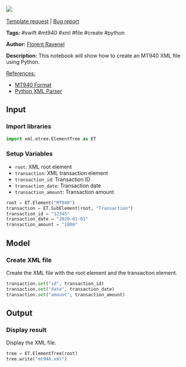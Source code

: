<a href="https://app.naas.ai/user-redirect/naas/downloader?url=https://raw.githubusercontent.com/jupyter-naas/awesome-notebooks/master/SWIFT/SWIFT_Create_MT940_XML_file.ipynb" target="_parent"><img src="https://naasai-public.s3.eu-west-3.amazonaws.com/open_in_naas.svg"/></a><br><br><a href="https://github.com/jupyter-naas/awesome-notebooks/issues/new?assignees=&labels=&template=template-request.md&title=Tool+-+Action+of+the+notebook+">Template request</a> | <a href="https://github.com/jupyter-naas/awesome-notebooks/issues/new?assignees=&labels=bug&template=bug_report.md&title=SWIFT+-+Create+MT940+XML+file:+Error+short+description">Bug report</a>

**Tags:** #swift #mt940 #xml #file #create #python

**Author:** [Florent Ravenel](https://www.linkedin.com/in/florent-ravenel/)

**Description:** This notebook will show how to create an MT940 XML file using Python.

<u>References:</u>
- [MT940 Format](https://www.sepaforcorporates.com/swift-for-corporates/account-statement-mt940-file-format-overview/)
- [Python XML Parser](https://docs.python.org/3/library/xml.etree.elementtree.html)

## Input

### Import libraries


```python
import xml.etree.ElementTree as ET
```

### Setup Variables
- `root`: XML root element
- `transaction`: XML transaction element
- `transaction_id`: Transaction ID
- `transaction_date`: Transaction date
- `transaction_amount`: Transaction amount


```python
root = ET.Element("MT940")
transaction = ET.SubElement(root, "Transaction")
transaction_id = "12345"
transaction_date = "2020-01-01"
transaction_amount = "1000"
```

## Model

### Create XML file

Create the XML file with the root element and the transaction element.


```python
transaction.set("id", transaction_id)
transaction.set("date", transaction_date)
transaction.set("amount", transaction_amount)
```

## Output

### Display result

Display the XML file.


```python
tree = ET.ElementTree(root)
tree.write("mt940.xml")
```

 
